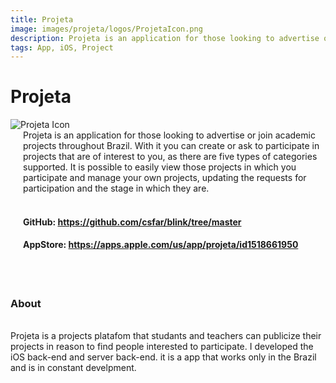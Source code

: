 ```yaml
---
title: Projeta
image: images/projeta/logos/ProjetaIcon.png
description: Projeta is an application for those looking to advertise or join academic projects throughout Brazil.
tags: App, iOS, Project
---
```


#  Projeta

<div class="icon-description">
    <div>
        <img class="icon" src="/images/projeta/logos/ProjetaIcon.png" alt="Projeta Icon"/>
    </div>
    <div style="margin-left: 20px;">
        Projeta is an application for those looking to advertise or join academic projects throughout Brazil. With it you can create or ask to participate in projects that are of interest to you, as there are five types of categories supported. It is possible to easily view those projects in which you participate and manage your own projects, updating the requests for participation and the stage in which they are.
        <br/><br/>
        <h4> GitHub: <a href="https://github.com/csfar/blink/tree/master">https://github.com/csfar/blink/tree/master</a> </h4>
        <h4> AppStore: <a href="https://apps.apple.com/us/app/projeta/id1518661950">https://apps.apple.com/us/app/projeta/id1518661950</a> </h4>
    </div>
</div>

<br/><br/>

### About

<br/>

<div>
Projeta is a projects platafom that studants and teachers can publicize their projects in reason to find people interested to participate. I developed the iOS back-end and server back-end. it is a app that works only in the Brazil and is in constant develpment.
</div>








